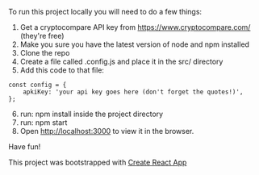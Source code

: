 To run this project locally you will need to do a few things:

1. Get a cryptocompare API key from https://www.cryptocompare.com/ (they're free)
2. Make you sure you have the latest version of node and npm installed
3. Clone the repo
4. Create a file called .config.js and place it in the src/ directory
5. Add this code to that file:

```
const config = {
    apkiKey: 'your api key goes here (don't forget the quotes!)',
};
```

6. run: npm install inside the project directory
7. run: npm start
8. Open [http://localhost:3000](http://localhost:3000) to view it in the browser.

Have fun!

This project was bootstrapped with [Create React App](https://github.com/facebook/create-react-app)
